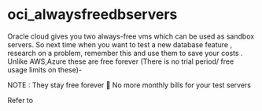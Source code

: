 # oci_alwaysfreedbservers
Oracle cloud gives you two always-free vms which can be used as  sandbox servers. So next time when you want to test a new database feature , research on a problem, remember this and use them to save your costs . Unlike AWS,Azure these are free forever (There is no trial period/ free usage limits on these)-

NOTE : They stay free forever 🙂 No more monthly bills for your test servers

Refer to 
